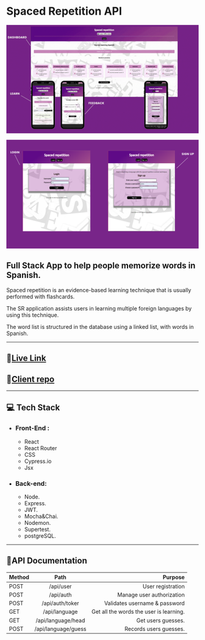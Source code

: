 # Spaced Repetition API

![Spaced-repetition](https://github.com/cartodeveloper/spaced-repetition/blob/main/public/images/spaced-repetition-gif.gif?raw=true)

![s-p](https://github.com/cartodeveloper/spaced-repetition/blob/main/public/images/sp.png?raw=true)

## Full Stack App to help people memorize words in Spanish.

Spaced repetition is an evidence-based learning technique that is usually performed with flashcards.

The SR application assists users in learning multiple foreign languages by using this technique.

The word list is structured in the database using a linked list, with words in Spanish.

---

## 🔗[Live Link](https://spaced-repetition.cartodeveloper.vercel.app/)

## 🔗[Client repo](https://github.com/cartodeveloper/spaced-repetition)

---

## 💻 Tech Stack

- ### Front-End :
  - React
  - React Router
  - CSS
  - Cypress.io
  - Jsx
- ### Back-end:
  - Node.
  - Express.
  - JWT.
  - Mocha&Chai.
  - Nodemon.
  - Supertest.
  - postgreSQL.

---

## 📑API Documentation

| Method |        Path         |                                 Purpose |
| :----- | :-----------------: | --------------------------------------: |
| POST   |      /api/user      |                       User registration |
| POST   |      /api/auth      |               Manage user authorization |
| POST   |   /api/auth/toker   |           Validates username & password |
| GET    |    /api/language    | Get all the words the user is learning. |
| GET    | /api/language/head  |                      Get users guesses. |
| POST   | /api/language/guess |                  Records users guesses. |
